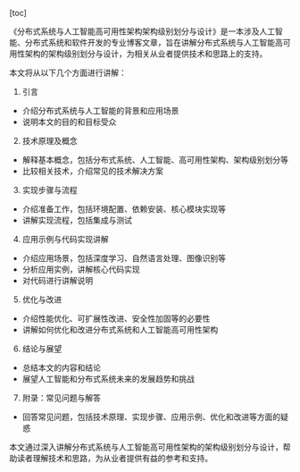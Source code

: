 
[toc]                    
                
                
《分布式系统与人工智能高可用性架构架构级别划分与设计》是一本涉及人工智能、分布式系统和软件开发的专业博客文章，旨在讲解分布式系统与人工智能高可用性架构的架构级别划分与设计，为相关从业者提供技术和思路上的支持。

本文将从以下几个方面进行讲解：

1. 引言
- 介绍分布式系统与人工智能的背景和应用场景
- 说明本文的目的和目标受众

2. 技术原理及概念
- 解释基本概念，包括分布式系统、人工智能、高可用性架构、架构级别划分等
- 比较相关技术，介绍常见的技术解决方案

3. 实现步骤与流程
- 介绍准备工作，包括环境配置、依赖安装、核心模块实现等
- 讲解实现流程，包括集成与测试

4. 应用示例与代码实现讲解
- 介绍应用场景，包括深度学习、自然语言处理、图像识别等
- 分析应用实例，讲解核心代码实现
- 对代码进行讲解说明

5. 优化与改进
- 介绍性能优化、可扩展性改进、安全性加固等的必要性
- 讲解如何优化和改进分布式系统和人工智能高可用性架构

6. 结论与展望
- 总结本文的内容和结论
- 展望人工智能和分布式系统未来的发展趋势和挑战

7. 附录：常见问题与解答
- 回答常见问题，包括技术原理、实现步骤、应用示例、优化和改进等方面的疑惑

本文通过深入讲解分布式系统与人工智能高可用性架构的架构级别划分与设计，帮助读者理解技术和思路，为从业者提供有益的参考和支持。

